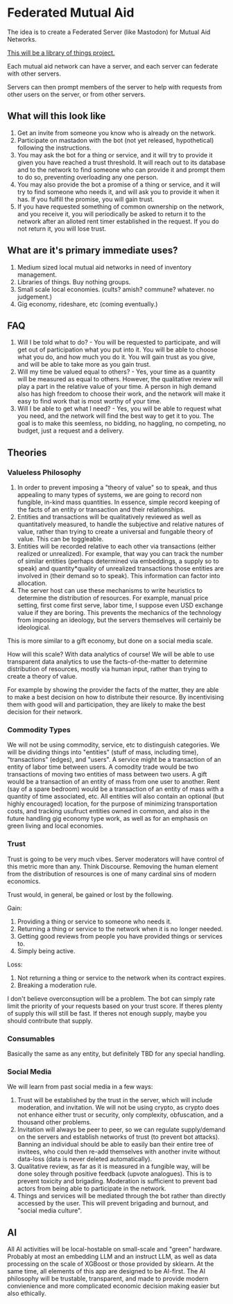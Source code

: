# Federated Mutual Aid

The idea is to create a Federated Server (like Mastodon) for Mutual Aid Networks.

[This will be a library of things project.](https://librarysocialism.org/)

Each mutual aid network can have a server, and each server can federate with other servers.

Servers can then prompt members of the server to help with requests from other users on the server, or from other servers.

## What will this look like

1. Get an invite from someone you know who is already on the network.
2. Participate on mastadon with the bot (not yet released, hypothetical) following the instructions.
3. You may ask the bot for a thing or service, and it will try to provide it given you have reached a trust threshold. It will reach out to its database and to the network to find someone who can provide it and prompt them to do so, preventing overloading any one person.
4. You may also provide the bot a promise of a thing or service, and it will try to find someone who needs it, and will ask you to provide it when it has. If you fulfill the promise, you will gain trust.
5. If you have requested something of common ownership on the network, and you receive it, you will periodically be asked to return it to the network after an alloted rent timer established in the request. If you do not return it, you will lose trust.

## What are it's primary immediate uses?

1. Medium sized local mutual aid networks in need of inventory management.
2. Libraries of things. Buy nothing groups.
3. Small scale local economies. (cults? amish? commune? whatever. no judgement.)
4. Gig economy, rideshare, etc (coming eventually.)

## FAQ

1. Will I be told what to do? - You will be requested to participate, and will get out of participation what you put into it. You will be able to choose what you do, and how much you do it. You will gain trust as you give, and will be able to take more as you gain trust.
2. Will my time be valued equal to others? - Yes, your time as a quantity will be measured as equal to others. However, the qualitative review will play a part in the relative value of your time. A person in high demand also has high freedom to choose their work, and the network will make it easy to find work that is most worthy of your time.
3. Will I be able to get what I need? - Yes, you will be able to request what you need, and the network will find the best way to get it to you. The goal is to make this seemless, no bidding, no haggling, no competing, no budget, just a request and a delivery.

## Theories

### Valueless Philosophy

1. In order to prevent imposing a "theory of value" so to speak, and thus appealing to many types of systems, we are going to record non fungible, in-kind mass quantities. In essence, simple record keeping of the facts of an entity or transaction and their relationships.
2. Entities and transactions will be qualitatively reviewed as well as quantitatively measured, to handle the subjective and relative natures of value, rather than trying to create a universal and fungable theory of value. This can be toggleable.
3. Entities will be recorded relative to each other via transactions (either realized or unrealized). For example, that way you can track the number of similar entities (perhaps determined via embeddings, a supply so to speak) and quantity*quality of unrealized transactions those entities are involved in (their demand so to speak). This information can factor into allocation.
4. The server host can use these mechanisms to write heuristics to determine the distribution of resources. For example, manual price setting, first come first serve, labor time, I suppose even USD exchange value if they are boring. This prevents the mechanics of the technology from imposing an ideology, but the servers themselves will certainly be ideological.

This is more similar to a gift economy, but done on a social media scale.

How will this scale? With data analytics of course! We will be able to use transparent data analytics to use the facts-of-the-matter to determine distribution of resources, mostly via human input, rather than trying to create a theory of value.

For example by showing the provider the facts of the matter, they are able to make a best decision on how to distribute their resource. By incentivising them with good will and participation, they are likely to make the best decision for their network.

### Commodity Types

We will not be using commodity, service, etc to distinguish categories. We will be dividing things into "entities" (stuff of mass, including time), "transactions" (edges), and "users". A service might be a transaction of an entity of labor time between users. A comodity trade would be two transactions of moving two entities of mass between two users. A gift would be a transaction of an entity of mass from one user to another. Rent (say of a spare bedroom) would be a transaction of an entity of mass with a quantity of time associated, etc. All entities will also contain an optional (but highly encouraged) location, for the purpose of minimizing transportation costs, and tracking usufruct entities owned in common, and also in the future handling gig economy type work, as well as for an emphasis on green living and local economies.

### Trust

Trust is going to be very much vibes. Server moderators will have control of this metric more than any. Think Discourse. Removing the human element from the distribution of resources is one of many cardinal sins of modern economics.

Trust would, in general, be gained or lost by the following.

Gain:
1. Providing a thing or service to someone who needs it.
2. Returning a thing or service to the network when it is no longer needed.
3. Getting good reviews from people you have provided things or services to.
4. Simply being active.

Loss:
1. Not returning a thing or service to the network when its contract expires.
2. Breaking a moderation rule.

I don't believe overconsuption will be a problem. The bot can simply rate limit the priority of your requests based on your trust score. If theres plenty of supply this will still be fast. If theres not enough supply, maybe you should contribute that supply.

### Consumables

Basically the same as any entity, but definitely TBD for any special handling.

### Social Media

We will learn from past social media in a few ways:

1. Trust will be established by the trust in the server, which will include moderation, and invitation. We will not be using crypto, as crypto does not enhance either trust or security, only complexity, obfuscation, and a thousand other problems.
2. Invitation will always be peer to peer, so we can regulate supply/demand on the servers and establish networks of trust (to prevent bot attacks). Banning an individual should be able to easily ban their entire tree of invitees, who could then re-add themselves with another invite without data-loss (data is never deleted automatically).
3. Qualitative review, as far as it is measured in a fungible way, will be done soley through positive feedback (upvote analogues). This is to prevent toxicity and brigading. Moderation is sufficient to prevent bad actors from being able to participate in the network.
4. Things and services will be mediated through the bot rather than directly accessed by the user. This will prevent brigading and burnout, and "social media culture".

## AI

All AI activities will be local-hostable on small-scale and "green" hardware. Probably at most an embedding LLM and an instruct LLM, as well as data processing on the scale of XGBoost or those provided by sklearn. At the same time, all elements of this app are designed to be AI-first. The AI philosophy will be trustable, transparent, and made to provide modern convienience and more complicated economic decision making easier but also ethically.